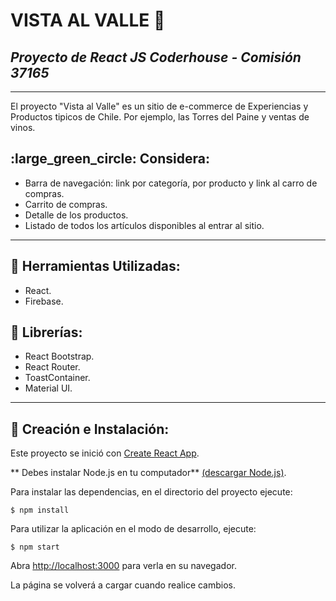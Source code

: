 
# **VISTA AL VALLE** :shopping_cart:
## *Proyecto de React JS Coderhouse - Comisión 37165*

__________________________________________

El proyecto "Vista al Valle" es un sitio de e-commerce de Experiencias y Productos tipicos de Chile. Por ejemplo, las Torres del Paine y ventas de vinos.

## :large_green_circle: Considera:
- Barra de navegación: link por categoría, por producto y link al carro de compras.
- Carrito de compras.
- Detalle de los productos.
- Listado de todos los artículos disponibles al entrar al sitio.
__________________________________________

## :large_blue_circle: Herramientas Utilizadas:
- React.
- Firebase.

## :large_blue_circle: Librerías:
- React Bootstrap.
- React Router.
- ToastContainer.
- Material UI.
__________________________________________

## :large_blue_circle: Creación e Instalación:
Este proyecto se inició con [Create React App](https://github.com/facebook/create-react-app).

** Debes instalar  Node.js en tu computador** [(descargar Node.js)](https://nodejs.org/es/download/).

Para instalar las dependencias, en el directorio del proyecto ejecute: 
```
$ npm install
```

Para utilizar la aplicación en el modo de desarrollo, ejecute:
```
$ npm start
````
Abra [http://localhost:3000](http://localhost:3000) para verla en su navegador.

La página se volverá a cargar cuando realice cambios.


